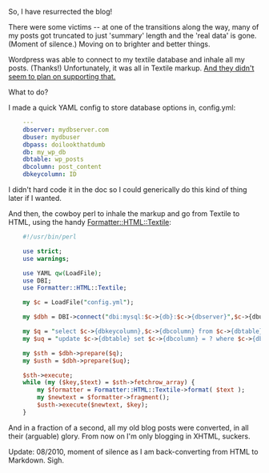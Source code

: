 <!--
.. title: Permanently converting from textile markup
.. date: 2009/01/06 13:37
.. slug: permanently-converting-from-textile-markup
.. tags:
.. link:
.. description:
-->

So, I have resurrected the blog!

There were some victims -- at one of the transitions along the way, many of my posts got truncated to just 'summary' length and the 'real data' is gone. (Moment of silence.) Moving on to brighter and better things.

Wordpress was able to connect to my textile database and inhale all my posts. (Thanks!) Unfortunately, it was all in Textile markup. [And they didn't seem to plan on supporting that.](http://faq.wordpress.com/2006/04/20/markdown-textile/) 

What to do? 

I made a quick YAML config to store database options in, config.yml:
``` yaml
    ---
    dbserver: mydbserver.com
    dbuser: mydbuser
    dbpass: doilookthatdumb
    db: my_wp_db
    dbtable: wp_posts
    dbcolumn: post_content
    dbkeycolumn: ID 
```

I didn't hard code it in the doc so I could generically do this kind of thing later if I wanted.

And then, the cowboy perl to inhale the markup and go from Textile to HTML, using the handy [Formatter::HTML::Textile](http://search.cpan.org/~kjetilk/Formatter-HTML-Textile-0.7/lib/Formatter/HTML/Textile.pm):

``` perl
    #!/usr/bin/perl

    use strict;
    use warnings;

    use YAML qw(LoadFile);
    use DBI;
    use Formatter::HTML::Textile;

    my $c = LoadFile("config.yml");

    my $dbh = DBI->connect("dbi:mysql:$c->{db}:$c->{dbserver}",$c->{dbuser},$c->{dbpass}) || die "Can't connect to database: $!\n";

    my $q = "select $c->{dbkeycolumn},$c->{dbcolumn} from $c->{dbtable}";
    my $uq = "update $c->{dbtable} set $c->{dbcolumn} = ? where $c->{dbkeycolumn} = ?";

    my $sth = $dbh->prepare($q);
    my $usth = $dbh->prepare($uq);

    $sth->execute;
    while (my ($key,$text) = $sth->fetchrow_array) {
        my $formatter = Formatter::HTML::Textile->format( $text );
        my $newtext = $formatter->fragment();
        $usth->execute($newtext, $key);
    }
```

And in a fraction of a second, all my old blog posts were converted, in all their (arguable) glory. From now on I'm only blogging in XHTML, suckers.

Update: 08/2010, moment of silence as I am back-converting from HTML to Markdown. Sigh.
